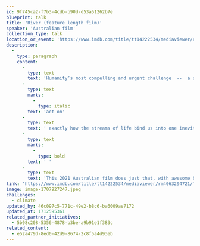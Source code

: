 ```yaml
---
id: 9f745ca2-f7b3-4cdb-b90d-d53a51262b7e
blueprint: talk
title: 'River (feature length film)'
speaker: 'Australian film'
collection_type: talk
location_or_event: 'https://www.imdb.com/title/tt14222534/mediaviewer/rm4063294721/?ref_=ext_shr_em'
description:
  -
    type: paragraph
    content:
      -
        type: text
        text: 'Humanity’s most compelling and urgent challenge  --  a shift that underpins all of our major crises  --  is to understand and appreciate and '
      -
        type: text
        marks:
          -
            type: italic
        text: 'act on'
      -
        type: text
        text: ' exactly how the streams of life bind us into one inevitable village.'
      -
        type: text
        marks:
          -
            type: bold
        text: ' '
      -
        type: text
        text: 'This 2021 Australian film does just that, with awesome beauty and wisdom.'
link: 'https://www.imdb.com/title/tt14222534/mediaviewer/rm4063294721/?ref_=ext_shr_em'
image: image-1707927247.jpeg
challenges:
  - climate
updated_by: 46c097c5-771c-49e2-b8c6-ba6009ae7172
updated_at: 1712595361
related_partner_initiatives:
  - 5b08c208-5356-4878-b3be-a9b91e1f383c
related_content:
  - e52a479d-8ed0-42d9-8674-2c8f5a4d93eb
---
```

